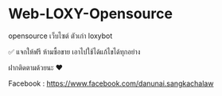 # Web-LOXY-Opensource
opensource เว็บไซต์ ตัวเก่า loxybot

✅ แจกให้ฟรี ห้ามซื้อขาย เอาไปใช้ได้แก้ไขได้ทุกอย่าง

ฝากติดตามด้วยนะ ❤

Facebook : https://www.facebook.com/danunai.sangkachalaw
